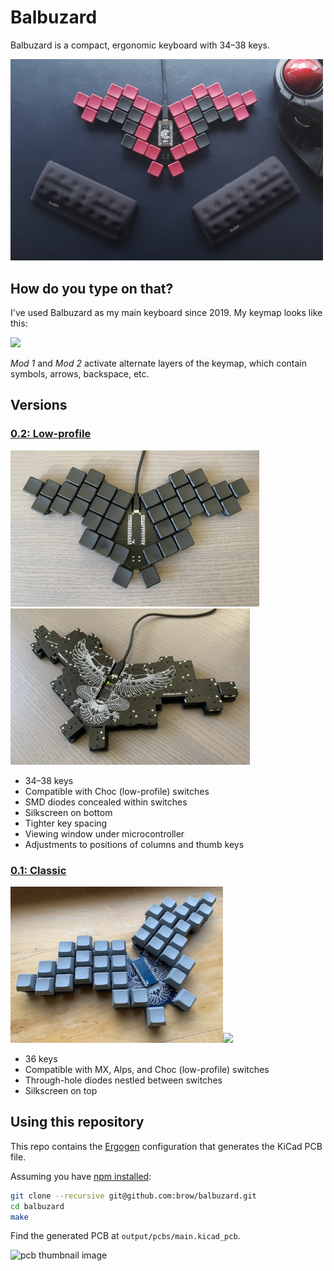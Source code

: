 # Balbuzard

Balbuzard is a compact, ergonomic keyboard with 34–38 keys.

<img src="images/0.2_smores.jpg" width="500" alt="assembled Balbuzard 0.2" />

## How do you type on that?
I've used Balbuzard as my main keyboard since 2019. My keymap looks like this:

<img src="images/layout.png" width="450"/>

_Mod 1_ and _Mod 2_ activate alternate layers of the keymap, which contain symbols, arrows, backspace, etc.

## Versions

### [0.2: Low-profile](https://github.com/brow/balbuzard/releases/tag/v0.2)

<img src="images/0.2_brow.jpg" height="250"/><img src="images/0.2_bottom.jpg" height="250"/>

- 34–38 keys
- Compatible with Choc (low-profile) switches
- SMD diodes concealed within switches
- Silkscreen on bottom
- Tighter key spacing
- Viewing window under microcontroller
- Adjustments to positions of columns and thumb keys

### [0.1: Classic](https://github.com/brow/balbuzard/releases/tag/v0.1)

<img src="images/0.1_assembled.jpg" height="250"/><img src="images/0.1_diodes.jpg" height="250"/>

- 36 keys
- Compatible with MX, Alps, and Choc (low-profile) switches
- Through-hole diodes nestled between switches
- Silkscreen on top


## Using this repository

This repo contains the [Ergogen](https://github.com/mrzealot/ergogen) configuration that generates the KiCad PCB file.

Assuming you have [npm installed](https://www.npmjs.com/get-npm):

``` sh
git clone --recursive git@github.com:brow/balbuzard.git
cd balbuzard
make
```

Find the generated PCB at `output/pcbs/main.kicad_pcb`.

![pcb thumbnail image](images/pcb.png)
